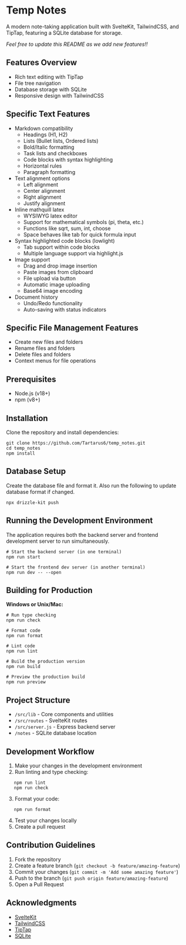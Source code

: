 # Temp Notes

A modern note-taking application built with SvelteKit, TailwindCSS, and TipTap, featuring a SQLite database for storage.

_Feel free to update this README as we add new features!!_

## Features Overview

- Rich text editing with TipTap
- File tree navigation
- Database storage with SQLite
- Responsive design with TailwindCSS

## Specific Text Features
- Markdown compatibility
    - Headings (H1, H2)
    - Lists (Bullet lists, Ordered lists)
    - Bold/Italic formatting
    - Task lists and checkboxes
    - Code blocks with syntax highlighting
    - Horizontal rules
    - Paragraph formatting
- Text alignment options
    - Left alignment
    - Center alignment
    - Right alignment
    - Justify alignment
- Inline mathquill latex
    - WYSIWYG latex editor
    - Support for mathematical symbols (pi, theta, etc.)
    - Functions like sqrt, sum, int, choose
    - Space behaves like tab for quick formula input
- Syntax highlighted code blocks (lowlight)
    - Tab support within code blocks
    - Multiple language support via highlight.js
- Image support
    - Drag and drop image insertion
    - Paste images from clipboard
    - File upload via button
    - Automatic image uploading
    - Base64 image encoding
- Document history
    - Undo/Redo functionality
    - Auto-saving with status indicators    

## Specific File Management Features
- Create new files and folders
- Rename files and folders
- Delete files and folders
- Context menus for file operations

## Prerequisites

- Node.js (v18+)
- npm (v8+)

## Installation

Clone the repository and install dependencies:

```shellscript
git clone https://github.com/Tartarus6/temp_notes.git
cd temp_notes
npm install
```

## Database Setup
Create the database file and format it. Also run the following to update database format if changed.

```shellscript
npx drizzle-kit push
```

## Running the Development Environment

The application requires both the backend server and frontend development server to run simultaneously.

```shellscript
# Start the backend server (in one terminal)
npm run start

# Start the frontend dev server (in another terminal)
npm run dev -- --open
```

## Building for Production

**Windows or Unix/Mac:**

```shellscript
# Run type checking
npm run check

# Format code
npm run format

# Lint code
npm run lint

# Build the production version
npm run build

# Preview the production build
npm run preview
```

## Project Structure

- `/src/lib` - Core components and utilities
- `/src/routes` - SvelteKit routes
- `/src/server.js` - Express backend server
- `/notes` - SQLite database location

## Development Workflow

1. Make your changes in the development environment
2. Run linting and type checking:

```shellscript
   npm run lint
   npm run check
```

3. Format your code:

```shellscript
   npm run format
```

4. Test your changes locally
5. Create a pull request

## Contribution Guidelines

1. Fork the repository
2. Create a feature branch (`git checkout -b feature/amazing-feature`)
3. Commit your changes (`git commit -m 'Add some amazing feature'`)
4. Push to the branch (`git push origin feature/amazing-feature`)
5. Open a Pull Request

## Acknowledgments

- [SvelteKit](https://kit.svelte.dev/)
- [TailwindCSS](https://tailwindcss.com/)
- [TipTap](https://tiptap.dev/)
- [SQLite](https://www.sqlite.org/)
